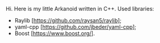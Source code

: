 Hi.
Here is my little Arkanoid written in C++.
Used libraries:
- Raylib [https://github.com/raysan5/raylib];
- yaml-cpp [https://github.com/jbeder/yaml-cpp];
- Boost [https://www.boost.org/].
